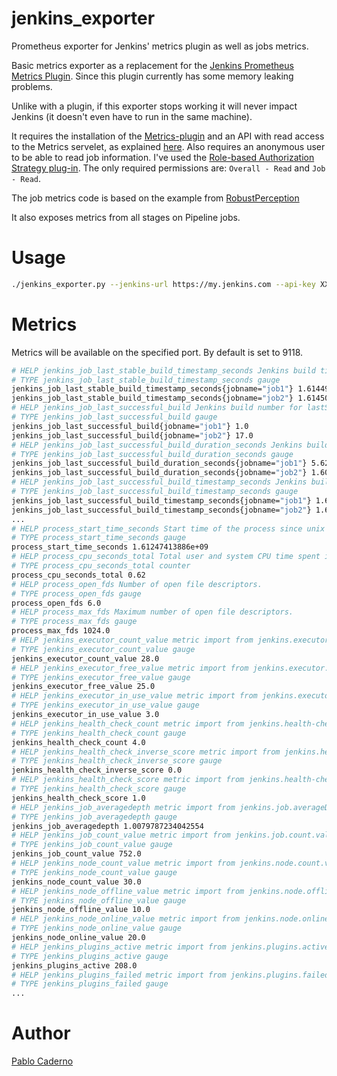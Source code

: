# jenkins_exporter
Prometheus exporter for Jenkins' metrics plugin as well as jobs metrics.

Basic metrics exporter as a replacement for the [Jenkins Prometheus Metrics Plugin](https://plugins.jenkins.io/prometheus/). Since this plugin currently has some memory leaking problems.

Unlike with a plugin, if this exporter stops working it will never impact Jenkins (it doesn't even have to run in the same machine).

It requires the installation of the [Metrics-plugin](https://github.com/jenkinsci/metrics-plugin) and an API with read access to the Metrics servelet, as explained [here](https://plugins.jenkins.io/metrics/). Also requires an anonymous user to be able to read job information. I've used the [Role-based Authorization Strategy plug-in](https://plugins.jenkins.io/role-strategy/). The only required permissions are: `Overall - Read` and `Job - Read`.

The job metrics code is based on the example from [RobustPerception](https://github.com/RobustPerception/python_examples/blob/master/jenkins_exporter/jenkins_exporter.py)

It also exposes metrics from all stages on Pipeline jobs.
# Usage
```bash
./jenkins_exporter.py --jenkins-url https://my.jenkins.com --api-key XXXXXXX
```
# Metrics

Metrics will be available on the specified port. By default is set to 9118.
```bash
# HELP jenkins_job_last_stable_build_timestamp_seconds Jenkins build timestamp in unixtime for lastStableBuild
# TYPE jenkins_job_last_stable_build_timestamp_seconds gauge
jenkins_job_last_stable_build_timestamp_seconds{jobname="job1"} 1.614497037161e+09
jenkins_job_last_stable_build_timestamp_seconds{jobname="job2"} 1.614500169351e+09
# HELP jenkins_job_last_successful_build Jenkins build number for lastSuccessfulBuild
# TYPE jenkins_job_last_successful_build gauge
jenkins_job_last_successful_build{jobname="job1"} 1.0
jenkins_job_last_successful_build{jobname="job2"} 17.0
# HELP jenkins_job_last_successful_build_duration_seconds Jenkins build duration in seconds for lastSuccessfulBuild
# TYPE jenkins_job_last_successful_build_duration_seconds gauge
jenkins_job_last_successful_build_duration_seconds{jobname="job1"} 5.622
jenkins_job_last_successful_build_duration_seconds{jobname="job2"} 1.605
# HELP jenkins_job_last_successful_build_timestamp_seconds Jenkins build timestamp in unixtime for lastSuccessfulBuild
# TYPE jenkins_job_last_successful_build_timestamp_seconds gauge
jenkins_job_last_successful_build_timestamp_seconds{jobname="job1"} 1.614497037161e+09
jenkins_job_last_successful_build_timestamp_seconds{jobname="job2"} 1.614500169351e+09
...
# HELP process_start_time_seconds Start time of the process since unix epoch in seconds.
# TYPE process_start_time_seconds gauge
process_start_time_seconds 1.61247413886e+09
# HELP process_cpu_seconds_total Total user and system CPU time spent in seconds.
# TYPE process_cpu_seconds_total counter
process_cpu_seconds_total 0.62
# HELP process_open_fds Number of open file descriptors.
# TYPE process_open_fds gauge
process_open_fds 6.0
# HELP process_max_fds Maximum number of open file descriptors.
# TYPE process_max_fds gauge
process_max_fds 1024.0
# HELP jenkins_executor_count_value metric import from jenkins.executor.count.value
# TYPE jenkins_executor_count_value gauge
jenkins_executor_count_value 28.0
# HELP jenkins_executor_free_value metric import from jenkins.executor.free.value
# TYPE jenkins_executor_free_value gauge
jenkins_executor_free_value 25.0
# HELP jenkins_executor_in_use_value metric import from jenkins.executor.in-use.value
# TYPE jenkins_executor_in_use_value gauge
jenkins_executor_in_use_value 3.0
# HELP jenkins_health_check_count metric import from jenkins.health-check.count
# TYPE jenkins_health_check_count gauge
jenkins_health_check_count 4.0
# HELP jenkins_health_check_inverse_score metric import from jenkins.health-check.inverse-score
# TYPE jenkins_health_check_inverse_score gauge
jenkins_health_check_inverse_score 0.0
# HELP jenkins_health_check_score metric import from jenkins.health-check.score
# TYPE jenkins_health_check_score gauge
jenkins_health_check_score 1.0
# HELP jenkins_job_averagedepth metric import from jenkins.job.averageDepth
# TYPE jenkins_job_averagedepth gauge
jenkins_job_averagedepth 1.0079787234042554
# HELP jenkins_job_count_value metric import from jenkins.job.count.value
# TYPE jenkins_job_count_value gauge
jenkins_job_count_value 752.0
# HELP jenkins_node_count_value metric import from jenkins.node.count.value
# TYPE jenkins_node_count_value gauge
jenkins_node_count_value 30.0
# HELP jenkins_node_offline_value metric import from jenkins.node.offline.value
# TYPE jenkins_node_offline_value gauge
jenkins_node_offline_value 10.0
# HELP jenkins_node_online_value metric import from jenkins.node.online.value
# TYPE jenkins_node_online_value gauge
jenkins_node_online_value 20.0
# HELP jenkins_plugins_active metric import from jenkins.plugins.active
# TYPE jenkins_plugins_active gauge
jenkins_plugins_active 208.0
# HELP jenkins_plugins_failed metric import from jenkins.plugins.failed
# TYPE jenkins_plugins_failed gauge
...
```

# Author

[Pablo Caderno](https://github.com/kadern0)
